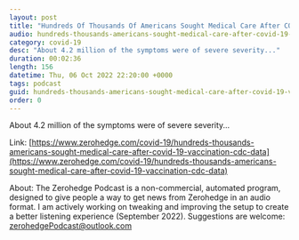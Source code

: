 ```yaml
---
layout: post
title: "Hundreds Of Thousands Of Americans Sought Medical Care After COVID-19 Vaccination: CDC Data"
audio: hundreds-thousands-americans-sought-medical-care-after-covid-19-vaccination-cdc-data-0
category: covid-19
desc: "About 4.2 million of the symptoms were of severe severity..."
duration: 00:02:36
length: 156
datetime: Thu, 06 Oct 2022 22:20:00 +0000
tags: podcast
guid: hundreds-thousands-americans-sought-medical-care-after-covid-19-vaccination-cdc-data-0
order: 0
---
```

About 4.2 million of the symptoms were of severe severity...

Link: [https://www.zerohedge.com/covid-19/hundreds-thousands-americans-sought-medical-care-after-covid-19-vaccination-cdc-data](https://www.zerohedge.com/covid-19/hundreds-thousands-americans-sought-medical-care-after-covid-19-vaccination-cdc-data)

About: The Zerohedge Podcast is a non-commercial, automated program, designed to give people a way to get news from Zerohedge in an audio format.  I am actively working on tweaking and improving the setup to create a better listening experience (September 2022).  Suggestions are welcome: [zerohedgePodcast@outlook.com](mailto:zerohedgePodcast@outlook.com)